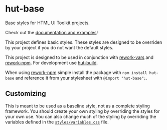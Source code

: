 # hut-base

Base styles for HTML UI Toolkit projects.

Check out the [documentation and examples](http://conradz.github.io/hut-base/)!

This project defines basic styles. These styles are designed to be overriden by
your project if you do not want the default styles.

This project is designed to be used in conjunction with
[rework-vars](https://github.com/visionmedia/rework-vars) and
[rework-npm](https://github.com/conradz/rework-npm). For development use
[hut-build](https://github.com/conradz/hut-build).

When using [rework-npm](https://github.com/conradz/rework-npm) simple install
the package with `npm install hut-base` and reference it from your stylesheet
with `@import "hut-base";`.

## Customizing

This is meant to be used as a baseline style, not as a complete styling
framework. You should create your own styling by overriding the styles for your
own use. You can also change much of the styling by overriding the variables
defined in the
[`styles/variables.css`](https://github.com/conradz/hut-base/blob/master/styles/variables.css)
file.
